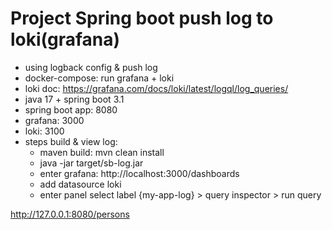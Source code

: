 # Project Spring boot push log to loki(grafana)

- using logback config & push log
- docker-compose: run grafana + loki
- loki doc: https://grafana.com/docs/loki/latest/logql/log_queries/
- java 17 + spring boot 3.1
- spring boot app: 8080
- grafana: 3000
- loki: 3100
- steps build & view log:
    - maven build: mvn clean install
    - java -jar target/sb-log.jar
    - enter grafana: http://localhost:3000/dashboards
    - add datasource loki
    - enter panel select label {my-app-log} > query inspector > run query

http://127.0.0.1:8080/persons